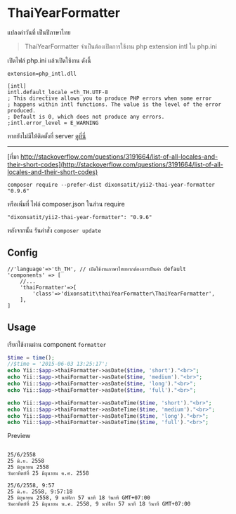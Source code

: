 ThaiYearFormatter
=================
แปลงค่าวันที่ เป็นปีภาษาไทย

>  ThaiYearFormatter จำเป็นต้องเปิดการใช้งาน  php extension intl  ใน php.ini

เปิดไฟล์ php.ini แล้วเปิดใช้งาน ดังนี้
```
extension=php_intl.dll

[intl]
intl.default_locale =th_TH.UTF-8
; This directive allows you to produce PHP errors when some error
; happens within intl functions. The value is the level of the error produced.
; Default is 0, which does not produce any errors.
;intl.error_level = E_WARNING
```

หากยังไม่มีให้ติดตั้งที่ server [ดูที่นี่](http://php.net/manual/en/intl.installation.php)

------------
[ที่มา  http://stackoverflow.com/questions/3191664/list-of-all-locales-and-their-short-codes](http://stackoverflow.com/questions/3191664/list-of-all-locales-and-their-short-codes)

```
composer require --prefer-dist dixonsatit/yii2-thai-year-formatter "0.9.6"
```

หรือเพิ่มที่ ไฟล์ composer.json ในส่วน require

```
"dixonsatit/yii2-thai-year-formatter": "0.9.6"
```
หลังจากนั้น รันคำสั่ง `composer update`

Config
------

```
//'language'=>'th_TH', // เปิดใช้งานภาษาไทยหากต้องการเป็นค่า default
'components' => [
	//...
    'thaiFormatter'=>[
        'class'=>'dixonsatit\thaiYearFormatter\ThaiYearFormatter',
    ],
]
```

Usage
-----

เรียกใช้งานผ่าน component `formatter`


```php
$time = time();
//$time = '2015-06-03 13:25:17';
echo Yii::$app->thaiFormatter->asDate($time, 'short')."<br>";
echo Yii::$app->thaiFormatter->asDate($time, 'medium')."<br>";
echo Yii::$app->thaiFormatter->asDate($time, 'long')."<br>";
echo Yii::$app->thaiFormatter->asDate($time, 'full')."<br>";

echo Yii::$app->thaiFormatter->asDateTime($time, 'short')."<br>";
echo Yii::$app->thaiFormatter->asDateTime($time, 'medium')."<br>";
echo Yii::$app->thaiFormatter->asDateTime($time, 'long')."<br>";
echo Yii::$app->thaiFormatter->asDateTime($time, 'full')."<br>";

```

Preview

```

25/6/2558
25 มิ.ย. 2558
25 มิถุนายน 2558
วันอาทิตย์ที่ 25 มิถุนายน ค.ศ. 2558

25/6/2558, 9:57
25 มิ.ย. 2558, 9:57:18
25 มิถุนายน 2558, 9 นาฬิกา 57 นาที 18 วินาที GMT+07:00
วันอาทิตย์ที่ 25 มิถุนายน พ.ศ. 2558, 9 นาฬิกา 57 นาที 18 วินาที GMT+07:00
```
